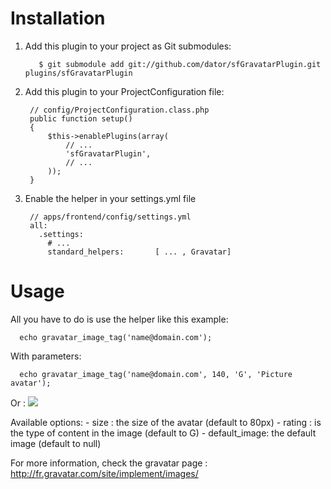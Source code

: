 Installation
============

1. Add this plugin to your project as Git submodules:

          $ git submodule add git://github.com/dator/sfGravatarPlugin.git plugins/sfGravatarPlugin


  2. Add this plugin to your ProjectConfiguration file:

          // config/ProjectConfiguration.class.php
          public function setup()
          {
              $this->enablePlugins(array(
                  // ...
                  'sfGravatarPlugin',
                  // ...
              ));
          }
          
  3. Enable the helper in your settings.yml file

          // apps/frontend/config/settings.yml
          all:
            .settings:
              # ...
              standard_helpers:       [ ... , Gravatar]

Usage
=====

All you have to do is use the helper like this example:

      echo gravatar_image_tag('name@domain.com');

With parameters:

      echo gravatar_image_tag('name@domain.com', 140, 'G', 'Picture avatar');

Or :
      <img src="<?php echo gravatar_image('name@domain.com', 140, 'G'); ?>" />
      
Available options:
    - size : the size of the avatar (default to 80px)
    - rating : is the type of content in the image (default to G)
    - default_image: the default image (default to null)

For more information, check the gravatar page : http://fr.gravatar.com/site/implement/images/